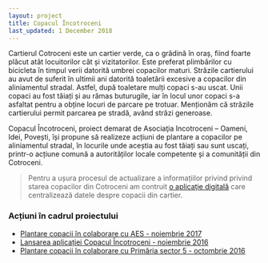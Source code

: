 ```yaml
---
layout: project
title: Copacul Încotroceni
last_updated: 1 December 2018
---
```


Cartierul Cotroceni este un cartier verde, ca o grădină în oraș, fiind foarte plăcut atât locuitorilor cât și vizitatorilor. Este preferat plimbărilor cu bicicleta în timpul verii datorită umbrei copacilor maturi. Străzile cartierului au avut de suferit în ultimii ani datorită toaletării excesive a copacilor din aliniamentul stradal. Astfel, după toaletare mulți copaci s-au uscat. Unii copaci au fost tăiați și au rămas buturugile, iar în locul unor copaci s-a asfaltat pentru a obține locuri de parcare pe trotuar. Menționăm că străzile cartierului permit parcarea pe stradă, având străzi generoase.

Copacul Încotroceni, proiect demarat de Asociaţia Incotroceni – Oameni, Idei, Povești, își propune să realizeze acțiuni de plantare a copacilor pe aliniamentul stradal, în locurile unde aceștia au fost tăiați sau sunt uscați, printr-o acțiune comună a autorităților locale competente și a comunității din Cotroceni.

> Pentru a ușura procesul de actualizare a informațiilor privind privind starea copacilor din Cotroceni am contruit [o aplicaţie digitală](/aplicatia-copacul-incotroceni) care centralizează datele despre copacii din cartier.

### Acțiuni în cadrul proiectului

- [Plantare copacii în colaborare cu AES  - noiembrie 2017](https://www.facebook.com/media/set/?set=a.1983191531952010&type=1&l=0bd8bdf654)
- [Lansarea aplicației Copacul Încotroceni - noiembrie 2016](https://www.facebook.com/media/set/?set=a.1792157634388735&type=1&l=ea0fd0f287)
- [Plantare copacii în colaborare cu Primăria sector 5 - octombrie 2016](https://www.facebook.com/media/set/?set=a.1779279902343175&type=1&l=80eeed194c)
